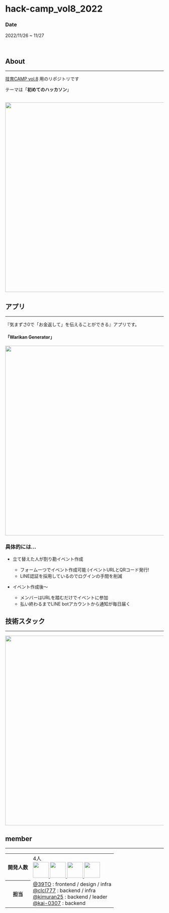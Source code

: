 # hack-camp_vol8_2022
### Date

2022/11/26 ~ 11/27

<br>

## About
***
[技育CAMP vol.8](https://talent.supporterz.jp/events/0e348a4d-c57c-4985-b4f2-81d3a4539c48/?utm_source=next&utm_medium=geekcamp) 用のリポジトリです

テーマは「**初めてのハッカソン**」

<br>
<img width="600" src="https://user-images.githubusercontent.com/79548997/204423083-3cc53444-ee7d-468f-9bc2-d91ac60a1544.png">

<br>

## アプリ
***

『気まずさ0で「お金返して」を伝えることができる』アプリです。
#### 「Warikan Generator」
<img width="600" src="https://user-images.githubusercontent.com/79548997/204423530-6d8d9a60-f633-42c1-a4f0-a6a60fe4fa26.jpg">

<br>

### 具体的には...

- 立て替えた人が割り勘イベント作成
  - フォーム一つでイベント作成可能 (イベントURLとQRコード発行!
  - LINE認証を採用しているのでログインの手間を削減

- イベント作成後〜
  - メンバーはURLを踏むだけでイベントに参加
  - 払い終わるまでLINE botアカウントから通知が毎日届く

## 技術スタック
***
<img width="600" src="https://user-images.githubusercontent.com/79548997/204424431-ebbed05a-2467-4379-b4ed-643b6b722cb4.jpg">

## member
***

<table>
  <tr>
    <th>開発人数</th>
    <td>
      4人<br>
      <b><a href="https://github.com/39TO"><img src="https://github.com/39TO.png" width="50px;" /></b>
      <b><a href="https://github.com/clcl777"><img src="https://github.com/clcl777.png" width="50px;" /></b>
      <b><a href="https://github.com/kimuran25"><img src="https://github.com/kimuran25.png" width="50px;" /></b>
      <b><a href="https://github.com/kai-0307"><img src="https://github.com/kai-0307.png" width="50px;" /></b>
    </td>
  </tr>
  <tr>
    <th>担当</th>
    <td>
      <a href="https://github.com/39TO">@39TO</a> : frontend / design / infra<br>
      <a href="https://github.com/clcl777">@clcl777</a> : backend / infra <br>
      <a href="https://github.com/kimuran25">@kimuran25</a> : backend / leader <br>
      <a href="https://github.com/kai-0307">@kai-0307</a> : backend <br>
    </td>
  </tr>
</table>

<br>

